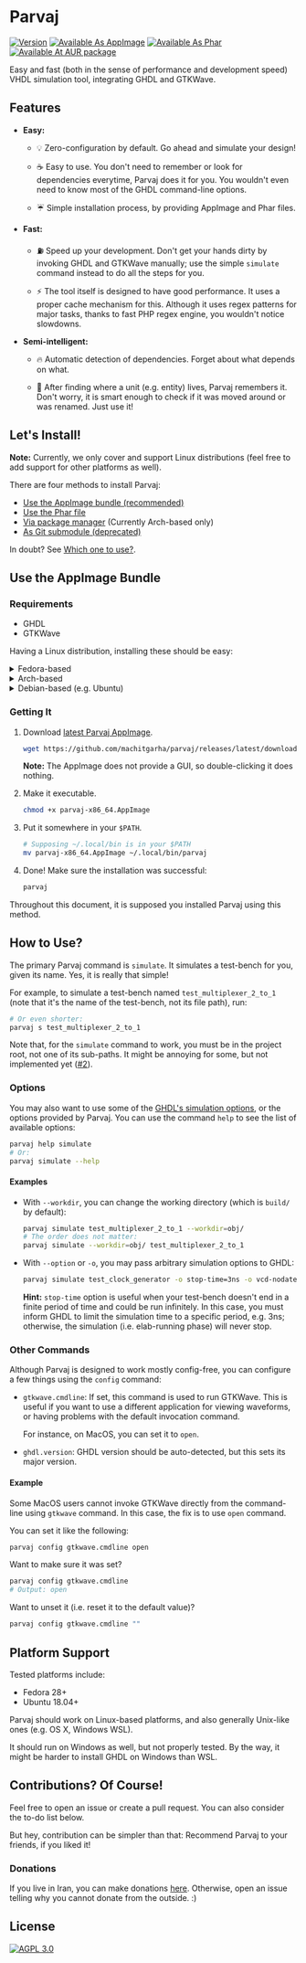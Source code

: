 # Parvaj

[![Version](https://img.shields.io/github/v/release/machitgarha/parvaj?color=darkgreen&label=Version&style=flat-square)](https://github.com/machitgarha/parvaj/releases) [![Available As AppImage](https://img.shields.io/badge/Available%20As-AppImage-lawngreen?style=flat-square)](https://github.com/machitgarha/parvaj/releases/latest/download/parvaj-x86_64.AppImage) [![Available As Phar](https://img.shields.io/badge/Available%20As-Phar-lawngreen?style=flat-square)](https://github.com/machitgarha/parvaj/releases/latest/download/parvaj.phar) [![Available At AUR package](https://img.shields.io/badge/Available%20At-AUR-lawngreen?style=flat-square)](https://aur.archlinux.org/packages/parvaj-bin)

Easy and fast (both in the sense of performance and development speed) VHDL simulation tool, integrating GHDL and GTKWave.

## Features

-   **Easy:**

    -   💡 Zero-configuration by default. Go ahead and simulate your design!

    -   ☕ Easy to use. You don't need to remember or look for dependencies everytime, Parvaj does it for you. You wouldn't even need to know most of the GHDL command-line options.

    -   ☔ Simple installation process, by providing AppImage and Phar files.

-   **Fast:**

    -   ⛽ Speed up your development. Don't get your hands dirty by invoking GHDL and GTKWave manually; use the simple `simulate` command instead to do all the steps for you.

    -   ⚡ The tool itself is designed to have good performance. It uses a proper cache mechanism for this. Although it uses regex patterns for major tasks, thanks to fast PHP regex engine, you wouldn't notice slowdowns.

-   **Semi-intelligent:**

    -   🔥 Automatic detection of dependencies. Forget about what depends on what.

    -   🧠 After finding where a unit (e.g. entity) lives, Parvaj remembers it. Don't worry, it is smart enough to check if it was moved around or was renamed. Just use it!

## Let's Install!

**Note:** Currently, we only cover and support Linux distributions (feel free to add support for other platforms as well).

There are four methods to install Parvaj:

-   [Use the AppImage bundle (recommended)](#use-the-appimage-bundle)
-   [Use the Phar file](docs/en/installation.md#use-the-phar-file)
-   [Via package manager](docs/en/installation.md#via-package-manager) (Currently Arch-based only)
-   [As Git submodule (deprecated)](docs/en/installation.md#as-git-submodule)

In doubt? See [Which one to use?](docs/en/installations.md#which-one-to-use).

## Use the AppImage Bundle

### Requirements

-   GHDL
-   GTKWave

Having a Linux distribution, installing these should be easy:

<details>

<summary>Fedora-based</summary>

```bash
sudo dnf install ghdl gtkwave
```

</details>

<details>

<summary>Arch-based</summary>

<br/>

GTKWave can be installed through Pacman and GHDL through [AUR](https://aur.archlinux.org/packages/ghdl-gcc-git):

```bash
sudo pacman -S gtkwave
yay -S ghdl-gcc-git
```

</details>

<details>

<summary>Debian-based (e.g. Ubuntu)</summary>

```bash
sudo apt install ghdl gtkwave
```

</details>

### Getting It

1.  Download [latest Parvaj AppImage](https://github.com/machitgarha/parvaj/releases/latest/download/parvaj-x86_64.AppImage).

    ```bash
    wget https://github.com/machitgarha/parvaj/releases/latest/download/parvaj-x86_64.AppImage
    ```

    **Note:** The AppImage does not provide a GUI, so double-clicking it does nothing.

1.  Make it executable.

    ```bash
    chmod +x parvaj-x86_64.AppImage
    ```

1.  Put it somewhere in your `$PATH`.

    ```bash
    # Supposing ~/.local/bin is in your $PATH
    mv parvaj-x86_64.AppImage ~/.local/bin/parvaj
    ```

1.  Done! Make sure the installation was successful:

    ```bash
    parvaj
    ```

Throughout this document, it is supposed you installed Parvaj using this method.

## How to Use?

The primary Parvaj command is `simulate`. It simulates a test-bench for you, given its name. Yes, it is really that simple!

For example, to simulate a test-bench named `test_multiplexer_2_to_1` (note that it's the name of the test-bench, not its file path), run:

```bash
# Or even shorter:
parvaj s test_multiplexer_2_to_1
```


Note that, for the `simulate` command to work, you must be in the project root, not one of its sub-paths. It might be annoying for some, but not implemented yet ([#2](https://github.com/machitgarha/parvaj/issues/2)).

### Options

You may also want to use some of the [GHDL's simulation options](https://ghdl.github.io/ghdl/using/Simulation.html#simulation-options), or the options provided by Parvaj. You can use the command `help` to see the list of available options:

```bash
parvaj help simulate
# Or:
parvaj simulate --help
```

#### Examples

-   With `--workdir`, you can change the working directory (which is `build/` by default):

    ```bash
    parvaj simulate test_multiplexer_2_to_1 --workdir=obj/
    # The order does not matter:
    parvaj simulate --workdir=obj/ test_multiplexer_2_to_1
    ```

-   With `--option` or `-o`, you may pass arbitrary simulation options to GHDL:

    ```bash
    parvaj simulate test_clock_generator -o stop-time=3ns -o vcd-nodate
    ```

    **Hint:** `stop-time` option is useful when your test-bench doesn't end in a finite period of time and could be run infinitely. In this case, you must inform GHDL to limit the simulation time to a specific period, e.g. 3ns; otherwise, the simulation (i.e. elab-running phase) will never stop.

### Other Commands

Although Parvaj is designed to work mostly config-free, you can configure a few things using the `config` command:

-   `gtkwave.cmdline`: If set, this command is used to run GTKWave. This is useful if you want to use a different application for viewing waveforms, or having problems with the default invocation command.

    For instance, on MacOS, you can set it to `open`.

-   `ghdl.version`: GHDL version should be auto-detected, but this sets its major version.

#### Example

Some MacOS users cannot invoke GTKWave directly from the command-line using `gtkwave` command. In this case, the fix is to use `open` command.

You can set it like the following:

```bash
parvaj config gtkwave.cmdline open
```

Want to make sure it was set?

```bash
parvaj config gtkwave.cmdline
# Output: open
```

Want to unset it (i.e. reset it to the default value)?

```bash
parvaj config gtkwave.cmdline ""
```

## Platform Support

Tested platforms include:

-   Fedora 28+
-   Ubuntu 18.04+

Parvaj should work on Linux-based platforms, and also generally Unix-like ones (e.g. OS X, Windows WSL).

It should run on Windows as well, but not properly tested. By the way, it might be harder to install GHDL on Windows than WSL.

## Contributions? Of Course!

Feel free to open an issue or create a pull request. You can also consider the to-do list below.

But hey, contribution can be simpler than that: Recommend Parvaj to your friends, if you liked it!

### Donations

If you live in Iran, you can make donations [here](https://coffeebede.ir/buycoffee/machitgarha). Otherwise, open an issue telling why you cannot donate from the outside. :)

## License

[![AGPL 3.0](https://www.gnu.org/graphics/agplv3-155x51.png)](./LICENSE.md)
